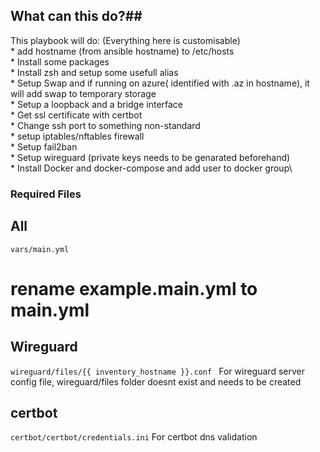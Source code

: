 ## What can this do?##

This playbook will do: (Everything here is customisable)\
    * add hostname (from ansible hostname) to /etc/hosts \
    * Install some packages\
    * Install zsh and setup some usefull alias\
    * Setup Swap and if running on azure( identified with .az in hostname), it will add swap to temporary storage\
    * Setup a loopback and a bridge interface\
    * Get ssl certificate with certbot\
    * Change ssh port to something non-standard\
    * setup iptables/nftables firewall\
    * Setup fail2ban\
    * Setup wireguard (private keys needs to be genarated beforehand)\
    * Install Docker and docker-compose and add user to docker group\

### Required Files ###

## All ##
```vars/main.yml```
# rename example.main.yml to main.yml

## Wireguard ##
```wireguard/files/{{ inventory_hostname }}.conf ```
For wireguard server config file, wireguard/files folder doesnt exist and needs to be created

## certbot ##
```certbot/certbot/credentials.ini```
For certbot dns validation